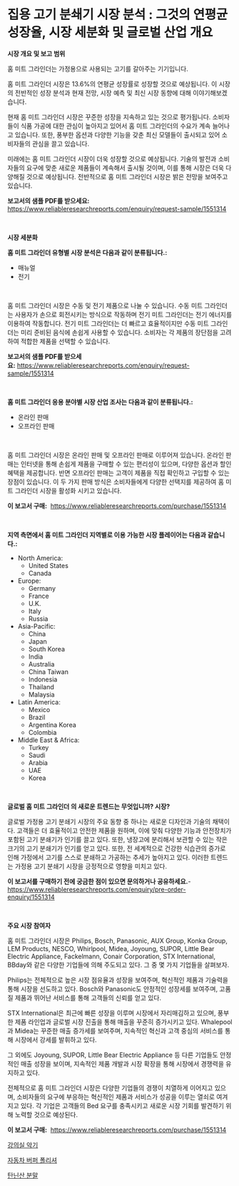 <p><h1>집용 고기 분쇄기 시장 분석 : 그것의 연평균 성장율, 시장 세분화 및 글로벌 산업 개요</h1></p><p><strong>시장 개요 및 보고 범위</strong></p>
<p><p>홈 미트 그라인더는 가정용으로 사용되는 고기를 갈아주는 기기입니다. </p><p>홈 미트 그라인더 시장은 13.6%의 연평균 성장률로 성장할 것으로 예상됩니다. 이 시장의 전반적인 성장 분석과 현재 전망, 시장 예측 및 최신 시장 동향에 대해 이야기해보겠습니다.</p><p>현재 홈 미트 그라인더 시장은 꾸준한 성장을 지속하고 있는 것으로 평가됩니다. 소비자들이 식품 가공에 대한 관심이 높아지고 있어서 홈 미트 그라인더의 수요가 계속 늘어나고 있습니다. 또한, 풍부한 옵션과 다양한 기능을 갖춘 최신 모델들이 출시되고 있어 소비자들의 관심을 끌고 있습니다.</p><p>미래에는 홈 미트 그라인더 시장이 더욱 성장할 것으로 예상됩니다. 기술의 발전과 소비자들의 요구에 맞춘 새로운 제품들이 계속해서 출시될 것이며, 이를 통해 시장은 더욱 다양해질 것으로 예상됩니다. 전반적으로 홈 미트 그라인더 시장은 밝은 전망을 보여주고 있습니다.</p></p>
<p><strong>보고서의 샘플 PDF를 받으세요:</strong> <a href="https://www.reliableresearchreports.com/enquiry/request-sample/1551314">https://www.reliableresearchreports.com/enquiry/request-sample/1551314</a></p>
<p>&nbsp;</p>
<p><strong>시장 세분화</strong></p>
<p><strong>홈 미트 그라인더 유형별 시장 분석은 다음과 같이 분류됩니다.:</strong></p>
<p><ul><li>매뉴얼</li><li>전기</li></ul></p>
<p>&nbsp;</p>
<p><p>홈 미트 그라인더 시장은 수동 및 전기 제품으로 나눌 수 있습니다. 수동 미트 그라인더는 사용자가 손으로 회전시키는 방식으로 작동하며 전기 미트 그라인더는 전기 에너지를 이용하여 작동합니다. 전기 미트 그라인더는 더 빠르고 효율적이지만 수동 미트 그라인더는 미리 준비된 음식에 손쉽게 사용할 수 있습니다. 소비자는 각 제품의 장단점을 고려하여 적합한 제품을 선택할 수 있습니다.</p></p>
<p><strong>보고서의 샘플 PDF를 받으세요:</strong>&nbsp;<a href="https://www.reliableresearchreports.com/enquiry/request-sample/1551314">https://www.reliableresearchreports.com/enquiry/request-sample/1551314</a></p>
<p>&nbsp;</p>
<p><strong> 홈 미트 그라인더 응용 분야별 시장 산업 조사는 다음과 같이 분류됩니다.:</strong></p>
<p><ul><li>온라인 판매</li><li>오프라인 판매</li></ul></p>
<p>&nbsp;</p>
<p><p>홈 미트 그라인더 시장은 온라인 판매 및 오프라인 판매로 이루어져 있습니다. 온라인 판매는 인터넷을 통해 손쉽게 제품을 구매할 수 있는 편리성이 있으며, 다양한 옵션과 할인 혜택을 제공합니다. 반면 오프라인 판매는 고객이 제품을 직접 확인하고 구입할 수 있는 장점이 있습니다. 이 두 가지 판매 방식은 소비자들에게 다양한 선택지를 제공하여 홈 미트 그라인더 시장을 활성화 시키고 있습니다.</p></p>
<p><strong>이 보고서 구매:</strong>&nbsp; <a href="https://www.reliableresearchreports.com/purchase/1551314">https://www.reliableresearchreports.com/purchase/1551314</a></p>
<p>&nbsp;</p>
<p><strong>지역 측면에서 홈 미트 그라인더 지역별로 이용 가능한 시장 플레이어는 다음과 같습니다.:</strong></p>
<p><ul>
    <li>
        North America:
        <ul>
            <li>United States</li>
            <li>Canada</li>
        </ul>
    </li>
    <li>
        Europe:
        <ul>
            <li>Germany</li>
            <li>France</li>
            <li>U.K.</li>
            <li>Italy</li>
            <li>Russia</li>
        </ul>
    </li>
    <li>
        Asia-Pacific:
        <ul>
            <li>China</li>
            <li>Japan</li>
            <li>South Korea</li>
            <li>India</li>
            <li>Australia</li>
            <li>China Taiwan</li>
            <li>Indonesia</li>
            <li>Thailand</li>
            <li>Malaysia</li>
        </ul>
    </li>
    <li>
        Latin America:
        <ul>
            <li>Mexico</li>
            <li>Brazil</li>
            <li>Argentina Korea</li>
            <li>Colombia</li>
        </ul>
    </li>
    <li>
        Middle East & Africa:
        <ul>
            <li>Turkey</li>
            <li>Saudi</li>
            <li>Arabia</li>
            <li>UAE</li>
            <li>Korea</li>
        </ul>
    </li>
    </ul></p>
<p>&nbsp;</p>
<p><strong>글로벌 홈 미트 그라인더 의 새로운 트렌드는 무엇입니까? 시장?</strong></p>
<p><p>글로벌 가정용 고기 분쇄기 시장의 주요 동향 중 하나는 새로운 디자인과 기술의 채택이다. 고객들은 더 효율적이고 안전한 제품을 원하며, 이에 맞춰 다양한 기능과 안전장치가 포함된 고기 분쇄기가 인기를 끌고 있다. 또한, 냉장고에 분리해서 보관할 수 있는 작은 크기의 고기 분쇄기가 인기를 얻고 있다. 또한, 전 세계적으로 건강한 식습관의 증가로 인해 가정에서 고기를 스스로 분쇄하고 가공하는 추세가 높아지고 있다. 이러한 트렌드는 가정용 고기 분쇄기 시장을 긍정적으로 영향을 미치고 있다.</p></p>
<p><strong>이 보고서를 구매하기 전에 궁금한 점이 있으면 문의하거나 공유하세요.</strong>- <a href="https://www.reliableresearchreports.com/enquiry/pre-order-enquiry/1551314">https://www.reliableresearchreports.com/enquiry/pre-order-enquiry/1551314</a></p>
<p>&nbsp;</p>
<p><strong>주요 시장 참여자</strong></p>
<p><p>홈 미트 그라인더 시장은 Philips, Bosch, Panasonic, AUX Group, Konka Group, LEM Products, NESCO, Whirlpool, Midea, Joyoung, SUPOR, Little Bear Electric Appliance, Fackelmann, Conair Corporation, STX International, BBday와 같은 다양한 기업들에 의해 주도되고 있다. 그 중 몇 가지 기업들을 살펴보자.</p><p>Philips는 전체적으로 높은 시장 점유율과 성장을 보여주며, 혁신적인 제품과 기술력을 통해 시장을 선도하고 있다. Bosch와 Panasonic도 안정적인 성장세를 보여주며, 고품질 제품과 뛰어난 서비스를 통해 고객들의 신뢰를 얻고 있다.</p><p>STX International은 최근에 빠른 성장을 이루며 시장에서 자리매김하고 있으며, 풍부한 제품 라인업과 글로벌 시장 진출을 통해 매출을 꾸준히 증가시키고 있다. Whalepool과 Midea는 꾸준한 매출 증가세를 보여주며, 지속적인 혁신과 고객 중심의 서비스를 통해 시장에서 강세를 발휘하고 있다.</p><p>그 외에도 Joyoung, SUPOR, Little Bear Electric Appliance 등 다른 기업들도 안정적인 매출 성장을 보이며, 지속적인 제품 개발과 시장 확장을 통해 시장에서 경쟁력을 유지하고 있다.</p><p>전체적으로 홈 미트 그라인더 시장은 다양한 기업들의 경쟁이 치열하게 이어지고 있으며, 소비자들의 요구에 부응하는 혁신적인 제품과 서비스가 성공을 이루는 열쇠로 여겨지고 있다. 각 기업은 고객들의 Bed 요구를 충족시키고 새로운 시장 기회를 발견하기 위해 노력할 것으로 예상된다.</p></p>
<p><strong>이 보고서 구매:</strong>&nbsp;&nbsp;<a href="https://www.reliableresearchreports.com/purchase/1551314">https://www.reliableresearchreports.com/purchase/1551314</a></p>
<p><p><a href="https://github.com/trmesnao7959541/Market-Research-Report-List-1/blob/main/44738836771.md">강의실 악기</a></p><p><a href="https://github.com/sammyUltyylrich9067856/Market-Research-Report-List-1/blob/main/43147216770.md">자동차 버퍼 폴리셔</a></p><p><a href="https://github.com/vsn7qpua81q/Market-Research-Report-List-1/blob/main/44815066772.md">탄닌산 분말</a></p></p>
